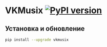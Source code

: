 # VKMusix [![PyPI version](https://badge.fury.io/py/vkmusix.svg)](https://pypi.org/project/vkmusix)

## Установка и обновление
```bash
pip install --upgrade vkmusix
